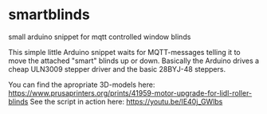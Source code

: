 # smartblinds
small arduino snippet for mqtt controlled window blinds

This simple little Arduino snippet waits for MQTT-messages telling it to move the attached "smart" blinds up or down.
Basically the Arduino drives a cheap ULN3009 stepper driver and the basic 28BYJ-48 steppers.

You can find the apropriate 3D-models here: https://www.prusaprinters.org/prints/41959-motor-upgrade-for-lidl-roller-blinds
See the script in action here: https://youtu.be/IE40j_GWlbs
